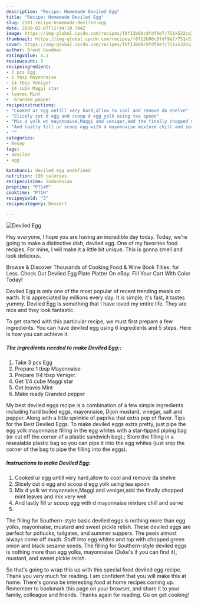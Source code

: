 ```yaml
---
description: "Recipe: Homemade Deviled Egg"
title: "Recipe: Homemade Deviled Egg"
slug: 2181-recipe-homemade-deviled-egg
date: 2020-02-07T12:44:10.744Z
image: https://img-global.cpcdn.com/recipes/f8f13b00c9fdf9e7/751x532cq70/deviled-egg-recipe-main-photo.jpg
thumbnail: https://img-global.cpcdn.com/recipes/f8f13b00c9fdf9e7/751x532cq70/deviled-egg-recipe-main-photo.jpg
cover: https://img-global.cpcdn.com/recipes/f8f13b00c9fdf9e7/751x532cq70/deviled-egg-recipe-main-photo.jpg
author: Brent Goodman
ratingvalue: 4.1
reviewcount: 3
recipeingredient:
- 3 pcs Egg
- 1 tbsp Mayonnaise
- 14 tbsp Veniger
- 14 cube Maggi star
- leaves Mint
-  Granded pepper
recipeinstructions:
- "Cooked ur egg untill very hard,allow to cool and remove da shelve"
- "Slicely cut d egg and scoop d egg yolk using tea spoon"
- "Mix d yolk wt mayonnaise,Maggi and veniger,add the finally chopped mint leaves and mix very well"
- "And lastly fill ur scoop egg with d mayonnaise mixture chill and serve"
- ""
categories:
- Resep
tags:
- deviled
- egg

katakunci: deviled egg undefined
nutrition: 198 calories
recipecuisine: Indonesian
preptime: "PT14M"
cooktime: "PT1H"
recipeyield: "3"
recipecategory: Dessert

---
```



![Deviled Egg](https://img-global.cpcdn.com/recipes/f8f13b00c9fdf9e7/751x532cq70/deviled-egg-recipe-main-photo.jpg)

Hey everyone, I hope you are having an incredible day today. Today, we're going to make a distinctive dish, deviled egg. One of my favorites food recipes. For mine, I will make it a little bit unique. This is gonna smell and look delicious.

Browse &amp; Discover Thousands of Cooking Food &amp; Wine Book Titles, for Less. Check Out Deviled Egg Plate Platter On eBay. Fill Your Cart With Color Today!

Deviled Egg is only one of the most popular of recent trending meals on earth. It is appreciated by millions every day. It is simple, it's fast, it tastes yummy. Deviled Egg is something that I have loved my entire life. They are nice and they look fantastic.


To get started with this particular recipe, we must first prepare a few ingredients. You can have deviled egg using 6 ingredients and 5 steps. Here is how you can achieve it.

##### The ingredients needed to make Deviled Egg::

1. Take 3 pcs Egg
1. Prepare 1 tbsp Mayonnaise
1. Prepare 1/4 tbsp Veniger.
1. Get 1/4 cube Maggi star
1. Get leaves Mint
1. Make ready  Granded pepper


My best deviled eggs recipe is a combination of a few simple ingredients including hard boiled eggs, mayonnaise, Dijon mustard, vinegar, salt and pepper. Along with a little sprinkle of paprika that extra pop of flavor. Tips for the Best Deviled Eggs. To make deviled eggs extra pretty, just pipe the egg yolk mayonnaise filling in the egg whites with a star-tipped piping bag (or cut off the corner of a plastic sandwich bag).; Store the filling in a resealable plastic bag so you can pipe it into the egg whites (just snip the corner of the bag to pipe the filling into the eggs). 

##### Instructions to make Deviled Egg:

1. Cooked ur egg untill very hard,allow to cool and remove da shelve
1. Slicely cut d egg and scoop d egg yolk using tea spoon
1. Mix d yolk wt mayonnaise,Maggi and veniger,add the finally chopped mint leaves and mix very well
1. And lastly fill ur scoop egg with d mayonnaise mixture chill and serve
1. 


The filling for Southern-style basic deviled eggs is nothing more than egg yolks, mayonnaise, mustard and sweet pickle relish. These deviled eggs are perfect for potlucks, tailgates, and summer suppers. The peels almost always come off much. Stuff into egg whites and top with chopped green onion and black sesame seeds. The filling for Southern-style deviled eggs is nothing more than egg yolks, mayonnaise (Duke&#39;s if you can find it), mustard, and sweet pickle relish. 

So that's going to wrap this up with this special food deviled egg recipe. Thank you very much for reading. I am confident that you will make this at home. There's gonna be interesting food at home recipes coming up. Remember to bookmark this page on your browser, and share it to your family, colleague and friends. Thanks again for reading. Go on get cooking!
